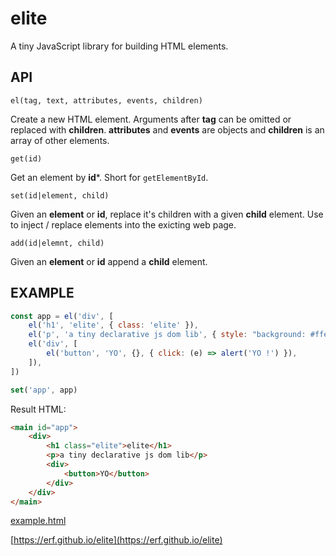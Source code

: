 # elite

A tiny JavaScript library for building HTML elements.

## API

`el(tag, text, attributes, events, children)`

Create a new HTML element. Arguments after **tag** can be omitted or replaced with **children**. **attributes** and **events** are objects and **children** is an array of other elements.

`get(id)`

Get an element by **id***. Short for `getElementById`.

`set(id|element, child)`

Given an **element** or **id**, replace it's children with a given **child** element. Use to inject / replace elements into the exicting web page.

`add(id|elemnt, child)`

Given an **element** or **id** append a **child** element.

## EXAMPLE

```Javascript
const app = el('div', [
    el('h1', 'elite', { class: 'elite' }),
    el('p', 'a tiny declarative js dom lib', { style: "background: #ffe088; padding: 8pt;" }),
    el('div', [
        el('button', 'YO', {}, { click: (e) => alert('YO !') }),
    ]),
])

set('app', app)

```

Result HTML:

```HTML
<main id="app">
    <div>
        <h1 class="elite">elite</h1>
        <p>a tiny declarative js dom lib</p>
        <div>
            <button>YO</button>
        </div>
    </div>
</main>
```

[example.html](example.html)

[https://erf.github.io/elite](https://erf.github.io/elite)

